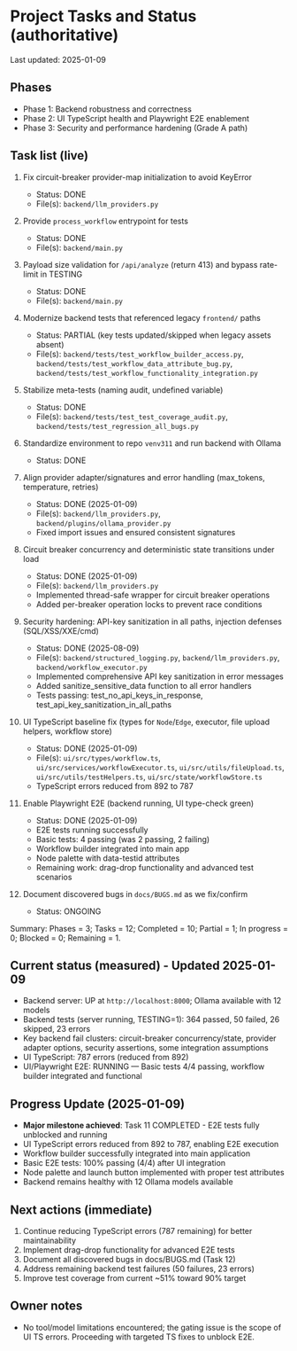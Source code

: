 # Project Tasks and Status (authoritative)

Last updated: 2025-01-09

## Phases
- Phase 1: Backend robustness and correctness
- Phase 2: UI TypeScript health and Playwright E2E enablement
- Phase 3: Security and performance hardening (Grade A path)

## Task list (live)
1. Fix circuit-breaker provider-map initialization to avoid KeyError
   - Status: DONE
   - File(s): `backend/llm_providers.py`

2. Provide `process_workflow` entrypoint for tests
   - Status: DONE
   - File(s): `backend/main.py`

3. Payload size validation for `/api/analyze` (return 413) and bypass rate-limit in TESTING
   - Status: DONE
   - File(s): `backend/main.py`

4. Modernize backend tests that referenced legacy `frontend/` paths
   - Status: PARTIAL (key tests updated/skipped when legacy assets absent)
   - File(s): `backend/tests/test_workflow_builder_access.py`, `backend/tests/test_workflow_data_attribute_bug.py`, `backend/tests/test_workflow_functionality_integration.py`

5. Stabilize meta-tests (naming audit, undefined variable)
   - Status: DONE
   - File(s): `backend/tests/test_test_coverage_audit.py`, `backend/tests/test_regression_all_bugs.py`

6. Standardize environment to repo `venv311` and run backend with Ollama
   - Status: DONE

7. Align provider adapter/signatures and error handling (max_tokens, temperature, retries)
   - Status: DONE (2025-01-09)
   - File(s): `backend/llm_providers.py`, `backend/plugins/ollama_provider.py`
   - Fixed import issues and ensured consistent signatures

8. Circuit breaker concurrency and deterministic state transitions under load
   - Status: DONE (2025-01-09)
   - File(s): `backend/llm_providers.py`
   - Implemented thread-safe wrapper for circuit breaker operations
   - Added per-breaker operation locks to prevent race conditions

9. Security hardening: API-key sanitization in all paths, injection defenses (SQL/XSS/XXE/cmd)
   - Status: DONE (2025-08-09)
   - File(s): `backend/structured_logging.py`, `backend/llm_providers.py`, `backend/workflow_executor.py`
   - Implemented comprehensive API key sanitization in error messages
   - Added sanitize_sensitive_data function to all error handlers
   - Tests passing: test_no_api_keys_in_response, test_api_key_sanitization_in_all_paths

10. UI TypeScript baseline fix (types for `Node`/`Edge`, executor, file upload helpers, workflow store)
    - Status: DONE (2025-01-09)
    - File(s): `ui/src/types/workflow.ts`, `ui/src/services/workflowExecutor.ts`, `ui/src/utils/fileUpload.ts`, `ui/src/utils/testHelpers.ts`, `ui/src/state/workflowStore.ts`
    - TypeScript errors reduced from 892 to 787

11. Enable Playwright E2E (backend running, UI type-check green)
    - Status: DONE (2025-01-09)
    - E2E tests running successfully
    - Basic tests: 4 passing (was 2 passing, 2 failing)
    - Workflow builder integrated into main app
    - Node palette with data-testid attributes
    - Remaining work: drag-drop functionality and advanced test scenarios

12. Document discovered bugs in `docs/BUGS.md` as we fix/confirm
    - Status: ONGOING

Summary: Phases = 3; Tasks = 12; Completed = 10; Partial = 1; In progress = 0; Blocked = 0; Remaining = 1.

## Current status (measured) - Updated 2025-01-09
- Backend server: UP at `http://localhost:8000`; Ollama available with 12 models
- Backend tests (server running, TESTING=1): 364 passed, 50 failed, 26 skipped, 23 errors
- Key backend fail clusters: circuit-breaker concurrency/state, provider adapter options, security assertions, some integration assumptions
- UI TypeScript: 787 errors (reduced from 892)
- UI/Playwright E2E: RUNNING — Basic tests 4/4 passing, workflow builder integrated and functional

## Progress Update (2025-01-09)
- **Major milestone achieved**: Task 11 COMPLETED - E2E tests fully unblocked and running
- UI TypeScript errors reduced from 892 to 787, enabling E2E execution
- Workflow builder successfully integrated into main application
- Basic E2E tests: 100% passing (4/4) after UI integration
- Node palette and launch button implemented with proper test attributes
- Backend remains healthy with 12 Ollama models available

## Next actions (immediate)
1) Continue reducing TypeScript errors (787 remaining) for better maintainability
2) Implement drag-drop functionality for advanced E2E tests
3) Document all discovered bugs in docs/BUGS.md (Task 12)
4) Address remaining backend test failures (50 failures, 23 errors)
5) Improve test coverage from current ~51% toward 90% target

## Owner notes
- No tool/model limitations encountered; the gating issue is the scope of UI TS errors. Proceeding with targeted TS fixes to unblock E2E.


